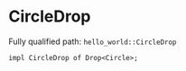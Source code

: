 # CircleDrop

Fully qualified path: `hello_world::CircleDrop`

<pre><code class="language-rust">impl CircleDrop of Drop&lt;Circle&gt;;</code></pre>

